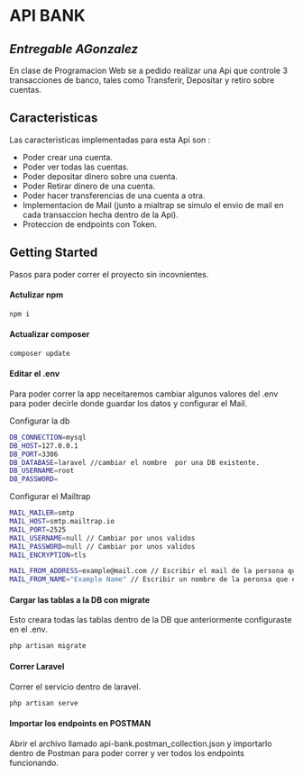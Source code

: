 # API BANK
## _Entregable AGonzalez_

En clase de Programacion Web se a pedido realizar una Api que controle 3 transacciones de banco, tales como Transferir, Depositar y retiro sobre cuentas.

## Caracteristicas
Las caracteristicas implementadas para esta Api son :
- Poder crear una cuenta.
- Poder ver todas las cuentas.
-  Poder depositar dinero sobre una cuenta.
-  Poder Retirar dinero de una cuenta.
-  Poder hacer transferencias de una cuenta a otra.
-  Implementacion de Mail (junto a mialtrap se simulo el envio de mail en cada transaccion hecha dentro de la Api).
-  Proteccion de endpoints con Token.

## Getting Started

Pasos para poder correr el proyecto sin incovnientes.

#### Actulizar npm

```sh
npm i
```

#### Actualizar composer

```sh
composer update
```

#### Editar el .env
Para poder correr la app neceitaremos cambiar algunos valores del .env para poder decirle donde guardar los datos y configurar el Mail.

Configurar la db
```sh
DB_CONNECTION=mysql
DB_HOST=127.0.0.1
DB_PORT=3306
DB_DATABASE=laravel //cambiar el nombre  por una DB existente.
DB_USERNAME=root
DB_PASSWORD=
```
Configurar el Mailtrap
```sh
MAIL_MAILER=smtp
MAIL_HOST=smtp.mailtrap.io
MAIL_PORT=2525
MAIL_USERNAME=null // Cambiar por unos validos 
MAIL_PASSWORD=null // Cambiar por unos validos
MAIL_ENCRYPTION=tls

MAIL_FROM_ADDRESS=example@mail.com // Escribir el mail de la persona que manda el mail.
MAIL_FROM_NAME="Example Name" // Escribir un nombre de la peronsa que envia el mail
```

#### Cargar las tablas a la DB con migrate
Esto creara todas las tablas dentro de la DB que anteriormente configuraste en el .env.

```sh
php artisan migrate
```
#### Correr Laravel
Correr el servicio dentro de laravel.

```sh
php artisan serve
```

#### Importar los endpoints en POSTMAN
Abrir el archivo llamado api-bank.postman_collection.json y importarlo dentro de Postman para poder correr y ver todos los endpoints funcionando.
